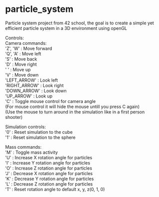 # particle_system  
Particle system project from 42 school, the goal is to create a simple yet efficient particle system in a 3D environment  using openGL  
  
Controls:  
Camera commands:  
'Z', 'W'		: Move forward  
'Q', 'A'		: Move left  
'S'				: Move back  
'D'				: Move right  
' '				: Move up  
'V'				: Move down  
'LEFT_ARROW'	: Look left  
'RIGHT_ARROW'	: Look right  
'DOWN_ARROW'	: Look down  
'UP_ARROW'		: Look up  
'C'				: Toggle mouse control for camera angle  
(For mouse control it will hide the mouse untill you press C again)  
(Use the mouse to turn around in the simulation like in a first person shooter)
  
Simulation controls:  
'0'	: Reset simulation to the cube  
'1'	: Reset simulation to the sphere  
  
Mass commands:  
'M'	: Toggle mass activity  
'U'	: Increase X rotation angle for particles  
'I'	: Increase Y rotation angle for particles  
'O'	: Increase Z rotation angle for particles  
'J'	: Decrease X rotation angle for particles  
'K'	: Decrease Y rotation angle for particles  
'L'	: Decrease Z rotation angle for particles  
'T'	: Reset rotation angle to default x, y, z(0, 1, 0)  
